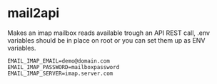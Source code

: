 # mail2api
Makes an imap mailbox reads available trough an API REST call, .env variables should be in place on root or you can set them up as ENV variables.
```
EMAIL_IMAP_EMAIL=demo@domain.com
EMAIL_IMAP_PASSWORD=mailboxpassword
EMAIL_IMAP_SERVER=imap.server.com
```
